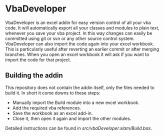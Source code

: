 VbaDeveloper
============

VbaDeveloper is an excel addin for easy version control of all your vba code.
It will automatically export all your classes and modules to plain text, whenever you save your vba project. In this way changes can easily be committed using git or svn or any other source control system.
VbaDeveloper can also import the code again into your excel workbook. This is particularly useful after reverting an earlier commit or after merging branches. When you open an excel workbook it will ask if you want to import the code for that project.

Building the addin
-----------------------

This repository does not contain the addin itself, only the files needed to build it.  In short it come downs to these steps:

 - Manually import the Build module into a new excel workbook.
 - Add the required vba references.
 - Save the workbook as an excel add-in.
 - Close it, then open it again and import the other modules.

Detailed instructions can be found in *src/vbaDeveloper.xlam/Build.bas*.
